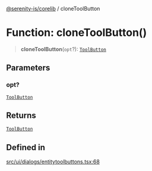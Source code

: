 [@serenity-is/corelib](../README.md) / cloneToolButton

# Function: cloneToolButton()

> **cloneToolButton**(`opt`?): [`ToolButton`](../interfaces/ToolButton.md)

## Parameters

### opt?

[`ToolButton`](../interfaces/ToolButton.md)

## Returns

[`ToolButton`](../interfaces/ToolButton.md)

## Defined in

[src/ui/dialogs/entitytoolbuttons.tsx:68](https://github.com/serenity-is/serenity/blob/master/packages/corelib/src/ui/dialogs/entitytoolbuttons.tsx#L68)
